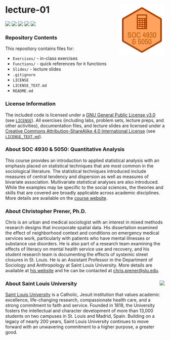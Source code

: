 lecture-01 <img src="https://raw.githubusercontent.com/slu-soc5050/Core-Documents/sources/soc5050LogoSm_v2.png" align="right" />
===========================================================
[![](https://img.shields.io/badge/semester-fall%202017-blue.svg)](https://github.com/slu-soc5050/lecture-01)
[![](https://img.shields.io/badge/release-updated-brightgreen.svg)](https://github.com/slu-soc5050/lecture-01)
[![](https://img.shields.io/github/release/slu-soc5050/lecture-01.svg?label=version)](https://github.com/slu-soc5050/lecture-01/releases)
[![](https://img.shields.io/github/last-commit/slu-soc5050/lecture-01.svg)](https://github.com/slu-soc5050/lecture-01/commits/master)
[![](https://img.shields.io/github/repo-size/slu-soc5050/lecture-01.svg)](https://github.com/slu-soc5050/lecture-01)

### Repository Contents
This repository contains files for:
  - `Exercises/` - in-class exercises
  - `Functions/` - quick references for `R` functions
  - `Slides/` - lecture slides
  - `.gitignore`
  - `LICENSE`
  - `LICENSE_TEXT.md`
  - `README.md`

### License Information
The included code is licensed under a [GNU General Public License v3.0](https://www.gnu.org/licenses/gpl-3.0.en.html) (see [`LICENSE`](LICENSE)). All exercises (including labs, problem sets, lecture preps, and other activities), documentation files, and lecture slides are licensed under a [Creative Commons Attribution-ShareAlike 4.0 International License](https://creativecommons.org/licenses/by-sa/4.0/) (see [`LICENSE_TEXT.md`](LICENSE_TEXT.md)).

### About SOC 4930 & 5050: Quantitative Analysis
This course provides an introduction to applied statistical analysis with an emphasis placed on statistical techniques that are most common in the sociological literature. The statistical techniques introduced include measures of central tendency and dispersion as well as measures of bivariate association. Multivariate statistical analyses are also introduced. While the examples may be specific to the social sciences, the theories and skills that are covered are broadly applicable across academic disciplines. More details are available on the [course website](https://slu-soc5050.github.io).

### About Christopher Prener, Ph.D.
Chris is an urban and medical sociologist with an interest in mixed methods research designs that incorporate spatial data. His dissertation examined the effect of neighborhood context and conditions on emergency medical services work, particularly with patients who have mental illnesses or substance use disorders. He is also part of a research team examining the effects of literacy on mental health service use and recovery, and his student research team is documenting the effects of systemic street closures in St. Louis. He is an Assistant Professor in the Department of Sociology and Anthropology at Saint Louis University. More details are available at [his website](https://chris-prener.github.io) and he can be contacted at [chris.prener@slu.edu](mailto:chris.prener@slu.edu).

### About Saint Louis University <img src="https://slu-soc5650.github.io/images/sluLogo.png" align="right" />
[Saint Louis University](http://wwww.slu.edu) is a Catholic, Jesuit institution that values academic excellence, life-changing research, compassionate health care, and a strong commitment to faith and service. Founded in 1818, the University fosters the intellectual and character development of more than 13,000 students on two campuses in St. Louis and Madrid, Spain. Building on a legacy of nearly 200 years, Saint Louis University continues to move forward with an unwavering commitment to a higher purpose, a greater good.
